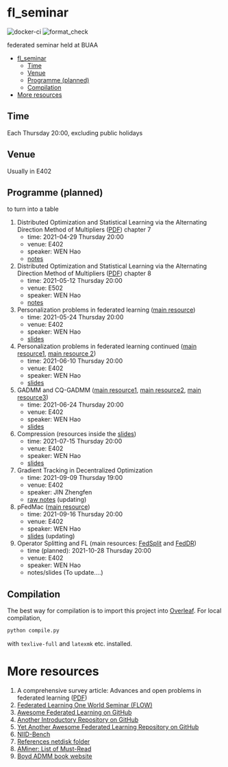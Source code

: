 # fl_seminar

![docker-ci](https://github.com/wenh06/fl_seminar/actions/workflows/docker-image.yml/badge.svg)
![format_check](https://github.com/wenh06/fl_seminar/actions/workflows/check-formatting.yml/badge.svg)

federated seminar held at BUAA

<!-- toc -->

- [fl_seminar](#fl_seminar)
  - [Time](#time)
  - [Venue](#venue)
  - [Programme (planned)](#programme-planned)
  - [Compilation](#compilation)
- [More resources](#more-resources)

<!-- tocstop -->


## Time
Each Thursday 20:00, excluding public holidays

## Venue
Usually in E402

## Programme (planned)

to turn into a table

1. Distributed Optimization and Statistical Learning via the Alternating Direction Method of Multipliers ([PDF](https://web.stanford.edu/~boyd/papers/pdf/admm_distr_stats.pdf)) chapter 7
    * time: 2021-04-29 Thursday 20:00
    * venue: E402
    * speaker: WEN Hao
    * [notes](notes/talk1-boyd-chap7.tex)
2. Distributed Optimization and Statistical Learning via the Alternating Direction Method of Multipliers ([PDF](https://web.stanford.edu/~boyd/papers/pdf/admm_distr_stats.pdf)) chapter 8
    * time: 2021-05-12 Thursday 20:00
    * venue: E502
    * speaker: WEN Hao
    * [notes](notes/talk2-boyd-chap8.tex)
3. Personalization problems in federated learning ([main resource](https://arxiv.org/pdf/1703.03400))
    * time: 2021-05-24 Thursday 20:00
    * venue: E402
    * speaker: WEN Hao
    * [slides](slides/talk3-personalization.tex)
4. Personalization problems in federated learning continued ([main resource1](https://arxiv.org/pdf/2002.05516), [main resource 2](https://arxiv.org/pdf/2006.08848))
    * time: 2021-06-10 Thursday 20:00
    * venue: E402
    * speaker: WEN Hao
    * [slides](slides/talk4-personalization-2.tex)
5. GADMM and CQ-GADMM ([main resource1](https://arxiv.org/abs/1909.00047), [main resource2](https://arxiv.org/abs/2009.06459), [main resource3](FLOW/CQ-GGADMM%20-%20FLOW.pdf))
    * time: 2021-06-24 Thursday 20:00
    * venue: E402
    * speaker: WEN Hao
    * [slides](slides/talk5-gadmm.tex)
6. Compression (resources inside the [slides](slides/talk6-compression.tex))
    * time: 2021-07-15 Thursday 20:00
    * venue: E402
    * speaker: WEN Hao
    * [slides](slides/talk6-compression.tex)
7. Gradient Tracking in Decentralized Optimization
    * time: 2021-09-09 Thursday 19:00
    * venue: E402
    * speaker: JIN Zhengfen
    * [raw notes](notes/talk7-decentralized.tex) (updating)
8. pFedMac ([main resource](https://arxiv.org/pdf/2107.05330))
    * time: 2021-09-16 Thursday 20:00
    * venue: E402
    * speaker: WEN Hao
    * [slides](slides/talk8-pfedmac.tex) (updating)
9. Operator Splitting and FL (main resources: [FedSplit](https://arxiv.org/abs/2005.05238) and [FedDR](https://arxiv.org/abs/2103.03452))
    * time (planned): 2021-10-28 Thursday 20:00
    * venue: E402
    * speaker: WEN Hao
    * notes/slides (To update....)
<!--7. FedAvg ([PDF](https://arxiv.org/abs/1602.05629))-->
<!--8. Local SGD Converges Fast and Communicates Little ([PDF](https://arxiv.org/abs/1805.09767))-->
<!--9. On the Convergence of FedAvg on Non-IID Data ([PDF](https://arxiv.org/abs/1907.02189))-->
<!--10. Adaptive Federated Optimization ([PDF](https://arxiv.org/abs/2003.00295))-->
<!--11. FedProx ([PDF](https://arxiv.org/abs/1812.06127))-->
<!--12. Federated Learning of a Mixture of Global and Local Models ([PDF](https://arxiv.org/abs/2002.05516))-->
<!--13. more....-->


## Compilation
The best way for compilation is to import this project into [Overleaf](https://www.overleaf.com/).
For local compilation,

```bash
python compile.py
```

with `texlive-full` and `latexmk` etc. installed.


# More resources
1. A comprehensive survey article: Advances and open problems in federated learning ([PDF](https://arxiv.org/abs/1912.04977))
2. [Federated Learning One World Seminar (FLOW)](https://sites.google.com/view/one-world-seminar-series-flow/home)
3. [Awesome Federated Learning on GitHub](https://github.com/chaoyanghe/Awesome-Federated-Learning)
4. [Another Introductory Repository on GitHub](https://github.com/ZeroWangZY/federated-learning)
5. [Yet Another Awesome Federated Learning Repository on GitHub](https://github.com/innovation-cat/Awesome-Federated-Machine-Learning)
6. [NIID-Bench](https://github.com/Xtra-Computing/NIID-Bench)
7. [References netdisk folder](https://mega.nz/folder/tNoiCbQR#_HgtoFiy4PYc4Uf8-9tYTQ)
8. [AMiner: List of Must-Read](https://www.aminer.org/topic/600e890992c7f9be21d74695)
9. [Boyd ADMM book website](https://web.stanford.edu/~boyd/papers/admm_distr_stats.html)
